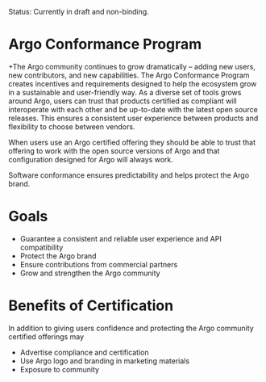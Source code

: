 Status: Currently in draft and non-binding. 

# Argo Conformance Program
+The Argo community continues to grow dramatically – adding new users, new contributors, and new capabilities. The Argo Conformance Program creates incentives and requirements designed to help the ecosystem grow in a sustainable and user-friendly way. As a diverse set of tools grows around Argo, users can trust that products certified as compliant will interoperate with each other and be up-to-date with the latest open source releases. This ensures a consistent user experience between products and flexibility to choose between vendors.

When users use an Argo certified offering they should be able to trust that offering to work with the open source versions of Argo and that configuration designed for Argo will always work.

Software conformance ensures predictability and helps protect the Argo brand. 

# Goals
* Guarantee a consistent and reliable user experience and API compatibility 
* Protect the Argo brand
* Ensure contributions from commercial partners
* Grow and strengthen the Argo community

# Benefits of Certification
In addition to giving users confidence and protecting the Argo community certified offerings may
* Advertise compliance and certification
* Use Argo logo and branding in marketing materials
* Exposure to community